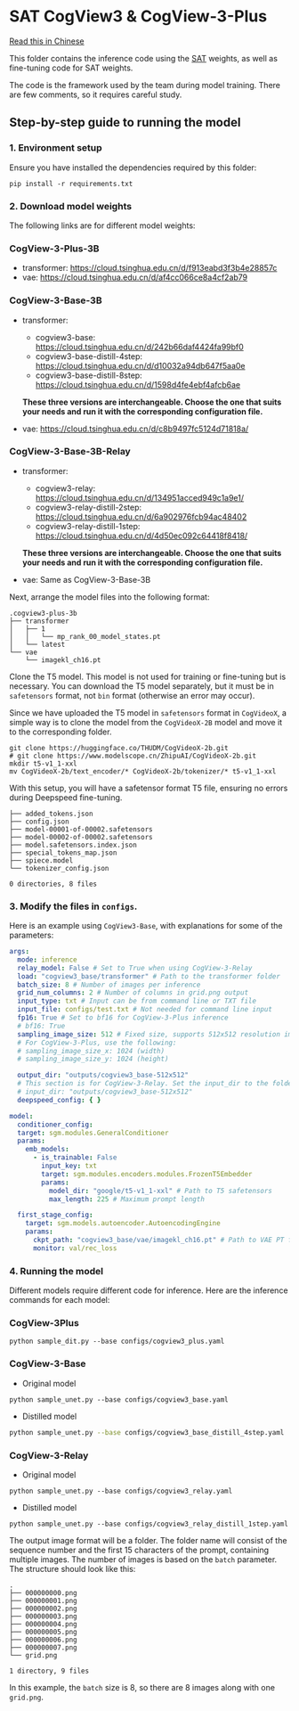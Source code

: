 # SAT CogView3 & CogView-3-Plus

[Read this in Chinese](./README_zh.md)

This folder contains the inference code using the [SAT](https://github.com/THUDM/SwissArmyTransformer) weights, as well as fine-tuning code for SAT weights.

The code is the framework used by the team during model training. There are few comments, so it requires careful study.

## Step-by-step guide to running the model

### 1. Environment setup

Ensure you have installed the dependencies required by this folder:

```shell
pip install -r requirements.txt
```

### 2. Download model weights

The following links are for different model weights:

### CogView-3-Plus-3B

+ transformer: https://cloud.tsinghua.edu.cn/d/f913eabd3f3b4e28857c
+ vae: https://cloud.tsinghua.edu.cn/d/af4cc066ce8a4cf2ab79

### CogView-3-Base-3B

+ transformer:
    + cogview3-base: https://cloud.tsinghua.edu.cn/d/242b66daf4424fa99bf0
    + cogview3-base-distill-4step: https://cloud.tsinghua.edu.cn/d/d10032a94db647f5aa0e
    + cogview3-base-distill-8step: https://cloud.tsinghua.edu.cn/d/1598d4fe4ebf4afcb6ae
  
  **These three versions are interchangeable. Choose the one that suits your needs and run it with the corresponding configuration file.**

+ vae: https://cloud.tsinghua.edu.cn/d/c8b9497fc5124d71818a/ 

### CogView-3-Base-3B-Relay

+ transformer:
    + cogview3-relay: https://cloud.tsinghua.edu.cn/d/134951acced949c1a9e1/
    + cogview3-relay-distill-2step: https://cloud.tsinghua.edu.cn/d/6a902976fcb94ac48402
    + cogview3-relay-distill-1step: https://cloud.tsinghua.edu.cn/d/4d50ec092c64418f8418/
  
  **These three versions are interchangeable. Choose the one that suits your needs and run it with the corresponding configuration file.**

+ vae: Same as CogView-3-Base-3B

Next, arrange the model files into the following format:

```
.cogview3-plus-3b
├── transformer
│   ├── 1
│   │   └── mp_rank_00_model_states.pt
│   └── latest
└── vae
    └── imagekl_ch16.pt
```

Clone the T5 model. This model is not used for training or fine-tuning but is necessary. You can download the T5 model separately, but it must be in `safetensors` format, not `bin` format (otherwise an error may occur).

Since we have uploaded the T5 model in `safetensors` format in `CogVideoX`, a simple way is to clone the model from the `CogVideoX-2B` model and move it to the corresponding folder.

```shell
git clone https://huggingface.co/THUDM/CogVideoX-2b.git
# git clone https://www.modelscope.cn/ZhipuAI/CogVideoX-2b.git
mkdir t5-v1_1-xxl
mv CogVideoX-2b/text_encoder/* CogVideoX-2b/tokenizer/* t5-v1_1-xxl
```

With this setup, you will have a safetensor format T5 file, ensuring no errors during Deepspeed fine-tuning.

```
├── added_tokens.json
├── config.json
├── model-00001-of-00002.safetensors
├── model-00002-of-00002.safetensors
├── model.safetensors.index.json
├── special_tokens_map.json
├── spiece.model
└── tokenizer_config.json

0 directories, 8 files
```

### 3. Modify the files in `configs`.

Here is an example using `CogView3-Base`, with explanations for some of the parameters:

```yaml
args:
  mode: inference
  relay_model: False # Set to True when using CogView-3-Relay
  load: "cogview3_base/transformer" # Path to the transformer folder
  batch_size: 8 # Number of images per inference
  grid_num_columns: 2 # Number of columns in grid.png output
  input_type: txt # Input can be from command line or TXT file
  input_file: configs/test.txt # Not needed for command line input
  fp16: True # Set to bf16 for CogView-3-Plus inference
  # bf16: True
  sampling_image_size: 512 # Fixed size, supports 512x512 resolution images
  # For CogView-3-Plus, use the following:
  # sampling_image_size_x: 1024 (width)
  # sampling_image_size_y: 1024 (height)

  output_dir: "outputs/cogview3_base-512x512"
  # This section is for CogView-3-Relay. Set the input_dir to the folder with base model generated images.
  # input_dir: "outputs/cogview3_base-512x512" 
  deepspeed_config: { }

model:
  conditioner_config:
  target: sgm.modules.GeneralConditioner
  params:
    emb_models:
      - is_trainable: False
        input_key: txt
        target: sgm.modules.encoders.modules.FrozenT5Embedder
        params:
          model_dir: "google/t5-v1_1-xxl" # Path to T5 safetensors
          max_length: 225 # Maximum prompt length

  first_stage_config:
    target: sgm.models.autoencoder.AutoencodingEngine
    params:
      ckpt_path: "cogview3_base/vae/imagekl_ch16.pt" # Path to VAE PT file
      monitor: val/rec_loss
```

### 4. Running the model

Different models require different code for inference. Here are the inference commands for each model:

### CogView-3Plus

```shell
python sample_dit.py --base configs/cogview3_plus.yaml
```

### CogView-3-Base

+ Original model

```shell
python sample_unet.py --base configs/cogview3_base.yaml
```

+ Distilled model

```bash
python sample_unet.py --base configs/cogview3_base_distill_4step.yaml
```

### CogView-3-Relay

+ Original model

```shell
python sample_unet.py --base configs/cogview3_relay.yaml
```

+ Distilled model

```shell
python sample_unet.py --base configs/cogview3_relay_distill_1step.yaml 
```

The output image format will be a folder. The folder name will consist of the sequence number and the first 15 characters of the prompt, containing multiple images. The number of images is based on the `batch` parameter. The structure should look like this:

```
.
├── 000000000.png
├── 000000001.png
├── 000000002.png
├── 000000003.png
├── 000000004.png
├── 000000005.png
├── 000000006.png
├── 000000007.png
└── grid.png

1 directory, 9 files
```

In this example, the `batch` size is 8, so there are 8 images along with one `grid.png`.
